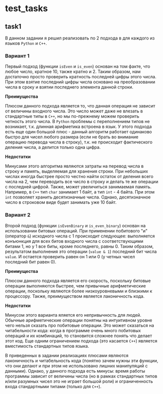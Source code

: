 # test_tasks

## task1
В данном задании я решил реализовать по 2 подхода в для каждого из языков `Python` и `C++`. 

### Вариант 1
Первый подход (функции `isEven` и `is_even`) основан на том факте, что любое число, кратное 10, также кратно и 2. Таким образом, нам достаточно просто проверить кратность последней цифры этого числа. При этом взятие последний цифры числа основано на преобразовании числа в сроку и взятии последнего элемента данной строки.

**Преимущества**

Плюсом данного подхода является то, что данная операция не зависит от величины входного числа. Это число может даже не влезать в стандартные типы в `C++`, но мы по-прежнему можем проверить четность этого числа. В `Python` проблемы с переполнением типов не возникает, т.к. длинная арифметика встроена в язык. У этого подхода есть еще один большой плюс - данный алгоритм работает одинаково быстро для чисел любого размера (если не брать во внимание операцию перевода числа в строку), т.к. не происходит фактического деления числа, а делится только одна цифра.

**Недостатки**

Минусами этого алгоритма являются затраты на перевод числа в строку и память, выделяемая для хранения строки. При небольших числах иногда быстрее просто честно найти остаток от деления всего числа на 2, чем переводить все число в строку и делать те же операции с последней цифрой. Также, может увеличиться занимаемая память. Например, в `C++` тип `char` занимает 1 байт, а тип `int` - 4 байта. При этом `int` позволяет хранить десятизначные числа. Однако, десятизначное число в строковом виде будет занимать уже 10 байт.

### Вариант 2

Второй подход (функции `isEvenBinary` и `is_even_binary`) основан на использовании битовых операций. При применении побитового "и" (оператор `&`) исходного числа с 1 происходит следующее: выполняется конъюнкция для всех битов входного числа с соответствующими битами 1, но у 1 все биты, кроме последнего, равны 0. Таким образом, результатом выполнения это операции (`value & 1`) последний бит числа `value`. И остается проверить равен он 1 или 0 (у четных чисел последний бит равен 0). 

**Преимущества**

Плюсом данного подхода является его скорость, поскольку битовые операции выполняются быстрее, чем привычные арифметические операции, поскольку являются более низкоуровневыми и близкими к процессору. Также, преимуществом является лаконичность кода.

**Недостатки**

Минусом этого варианта яляется его непривычность для людей. Обычные арифметические операции понятны на интуитивном уровне чего нельзя сказать про побитовые операции. Это может сказаться на читабельности кода: когда в программе очень много побитовых операций и их комбинаций, то становится сложнее понять что делает этот код. Еще одним ограничением подхода (это касается `C++`) является вместимость стандартных типов языка.




В приведенных в задании реализациях плюсами являются лаконичность и читабельность кода (понятно зачем нужны эти функции, что они делают и при этом не использовано лишних манипуляций с данными). Однако, у данного подхода есть минусы: время работы программы зависит от величины числа (но в рамках стандартных типов и/или разумных чисел это не играет большой роли) и ограниченность входа стандартными типами (только для `C++`).
